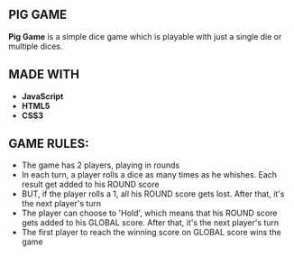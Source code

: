 ## PIG GAME

**Pig Game** is a simple dice game which is playable with just a single die or multiple dices.

## MADE WITH
* __JavaScript__
* __HTML5__
* __CSS3__

## GAME RULES:

- The game has 2 players, playing in rounds
- In each turn, a player rolls a dice as many times as he whishes. Each result get added to his ROUND score
- BUT, if the player rolls a 1, all his ROUND score gets lost. After that, it's the next player's turn
- The player can choose to 'Hold', which means that his ROUND score gets added to his GLOBAL score. After that, it's the next player's turn
- The first player to reach the winning score on GLOBAL score wins the game


